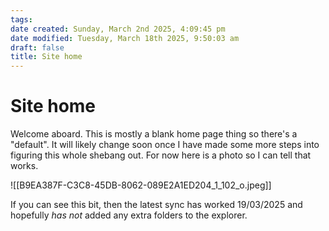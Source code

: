 ```yaml
---
tags: 
date created: Sunday, March 2nd 2025, 4:09:45 pm
date modified: Tuesday, March 18th 2025, 9:50:03 am
draft: false
title: Site home
---
```


# Site home

Welcome aboard. This is mostly a blank home page thing so there's a "default". It will likely change soon once I have made some more steps into figuring this whole shebang out. For now here is a photo so I can tell that works. 

![[B9EA387F-C3C8-45DB-8062-089E2A1ED204_1_102_o.jpeg]]


If you can see this bit, then the latest sync has worked 19/03/2025 and hopefully *has not* added any extra folders to the explorer. 